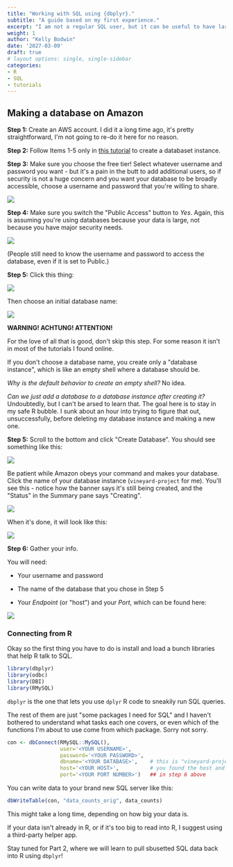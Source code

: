 ```yaml
---
title: "Working with SQL using {dbplyr}."
subtitle: "A guide based on my first experience."
excerpt: "I am not a regular SQL user, but it can be useful to have larger datasets stored on a database for ease of sharing.  In this post, I walk through using the dbplyr package to access data from a database."
weight: 1
author: "Kelly Bodwin"
date: '2027-03-09'
draft: true
# layout options: single, single-sidebar
categories:
- R
- SQL
- tutorials
---
```








## Making a database on Amazon

**Step 1:** Create an AWS account.  I did it a long time ago, it's pretty straightforward, I'm not going to re-do it here for no reason.

**Step 2:** Follow Items 1-5 only in [this tutorial](https://docs.aws.amazon.com/AmazonRDS/latest/UserGuide/CHAP_Tutorials.WebServerDB.CreateDBInstance.html) to create a databaset instance.


**Step 3:** Make sure you choose the free tier!  Select whatever username and password you want - but it's a pain in the butt to add additional users, so if security is not a huge concern and you want your database to be broadly accessible, choose a username and password that you're willing to share.

![](aws_rds-2.png)


**Step 4:** Make sure you switch the "Public Access" button to *Yes*.  Again, this is assuming you're using databases because your data is large, not because you have major security needs.  


![](aws_rds-3.png)

(People still need to know the username and password to access the database, even if it is set to Public.)

**Step 5:** Click this thing:

![](aws_rds-4.png)


Then choose an initial database name:


![](aws_rds-5.png)


**WARNING!  ACHTUNG!  ATTENTION!**

For the love of all that is good, don't skip this step.  For some reason it isn't in most of the tutorials I found online.

If you don't choose a database name, you create only a "database instance", which is like an empty shell where a database should be.

*Why is the default behavior to create an empty shell?*  No idea.

*Can we just add a database to a database instance after creating it?*  Undoubtedly, but I can't be arsed to learn that.  The goal here is to stay in my safe R bubble. I sunk about an hour into trying to figure that out, unsuccessfully, before deleting my database instance and making a new one.


**Step 5:** Scroll to the bottom and click "Create Database".  You should see something like this:

![](aws_rds-6.png)

Be patient while Amazon obeys your command and makes your database.  Click the name of your database instance (`vineyard-project` for me).  You'll see this - notice how the banner says it's still being created, and the "Status" in the Summary pane says "Creating".

![](aws_rds-7.png)

When it's done, it will look like this:

![](aws_rds-9.png)

**Step 6:** Gather your info.

You will need:

* Your username and password

* The name of the database that you chose in Step 5

* Your *Endpoint* (or "host") and your *Port*, which can be found here:

![](aws_rds-8.png)




### Connecting from R


Okay so the first thing you have to do is install and load a bunch libraries that help R talk to SQL.  


```r
library(dbplyr)
library(odbc)
library(DBI)
library(RMySQL)
```

`dbplyr` is the one that lets you use `dplyr` R code to sneakily run SQL queries.  

The rest of them are just "some packages I need for SQL" and I haven't bothered to understand what tasks each one covers, or even which of the functions I'm about to use come from which package.  Sorry not sorry.


```r
con <- dbConnect(RMySQL::MySQL(), 
                 user='<YOUR USERNAME>', 
                 password='<YOUR PASSWORD>', 
                 dbname='<YOUR DATABASE>',    # this is "vineyard-project" for me
                 host='<YOUR HOST>',          # you found the host and port   
                 port='<YOUR PORT NUMBER>')   ## in step 6 above 
```

You can write data to your brand new SQL server like this:


```r
dbWriteTable(con, "data_counts_orig", data_counts)
```

This might take a long time, depending on how big your data is.

If your data isn't already in R, or if it's too big to read into R, I suggest
using a third-party helper app.

Stay tuned for Part 2, where we will learn to pull sbusetted SQL data back into R using `dbplyr`!
